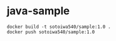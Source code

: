 # java-sample

```shell
docker build -t sotoiwa540/sample:1.0 .
docker push sotoiwa540/sample:1.0
```
